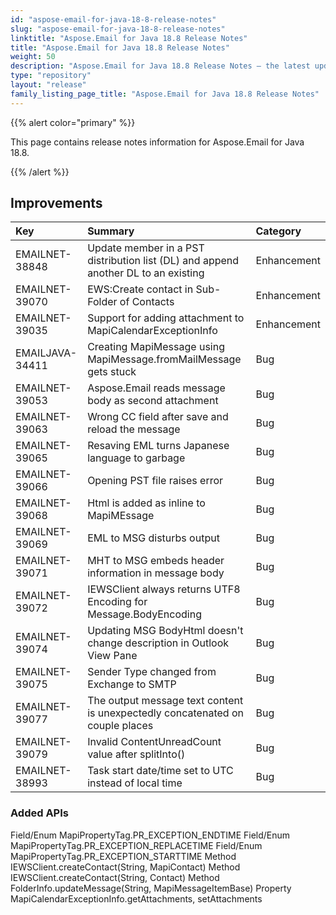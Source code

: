```yaml
---
id: "aspose-email-for-java-18-8-release-notes"
slug: "aspose-email-for-java-18-8-release-notes"
linktitle: "Aspose.Email for Java 18.8 Release Notes"
title: "Aspose.Email for Java 18.8 Release Notes"
weight: 50
description: "Aspose.Email for Java 18.8 Release Notes – the latest updates and fixes."
type: "repository"
layout: "release"
family_listing_page_title: "Aspose.Email for Java 18.8 Release Notes"
---
```


{{% alert color="primary" %}} 

This page contains release notes information for Aspose.Email for Java 18.8. 

{{% /alert %}} 
## **Improvements**


|**Key**|**Summary**|**Category**|
| :- | :- | :- |
|EMAILNET-38848|Update member in a PST distribution list (DL) and append another DL to an existing|Enhancement|
|EMAILNET-39070|EWS:Create contact in Sub-Folder of Contacts|Enhancement|
|EMAILNET-39035|Support for adding attachment to MapiCalendarExceptionInfo|Enhancement|
|EMAILJAVA-34411|Creating MapiMessage using MapiMessage.fromMailMessage gets stuck|Bug|
|EMAILNET-39053|Aspose.Email reads message body as second attachment|Bug|
|EMAILNET-39063|Wrong CC field after save and reload the message|Bug|
|EMAILNET-39065|Resaving EML turns Japanese language to garbage|Bug|
|EMAILNET-39066|Opening PST file raises error|Bug|
|EMAILNET-39068|Html is added as inline to MapiMEssage|Bug|
|EMAILNET-39069|EML to MSG disturbs output|Bug|
|EMAILNET-39071|MHT to MSG embeds header information in message body|Bug|
|EMAILNET-39072|IEWSClient always returns UTF8 Encoding for Message.BodyEncoding|Bug|
|EMAILNET-39074|Updating MSG BodyHtml doesn't change description in Outlook View Pane|Bug|
|EMAILNET-39075|Sender Type changed from Exchange to SMTP|Bug|
|EMAILNET-39077|The output message text content is unexpectedly concatenated on couple places|Bug|
|EMAILNET-39079|Invalid ContentUnreadCount value after splitInto()|Bug|
|EMAILNET-38993|Task start date/time set to UTC instead of local time|Bug|


### **Added APIs**
Field/Enum MapiPropertyTag.PR_EXCEPTION_ENDTIME
Field/Enum MapiPropertyTag.PR_EXCEPTION_REPLACETIME
Field/Enum MapiPropertyTag.PR_EXCEPTION_STARTTIME
Method IEWSClient.createContact(String, MapiContact)
Method IEWSClient.createContact(String, Contact)
Method FolderInfo.updateMessage(String, MapiMessageItemBase)
Property MapiCalendarExceptionInfo.getAttachments, setAttachments
